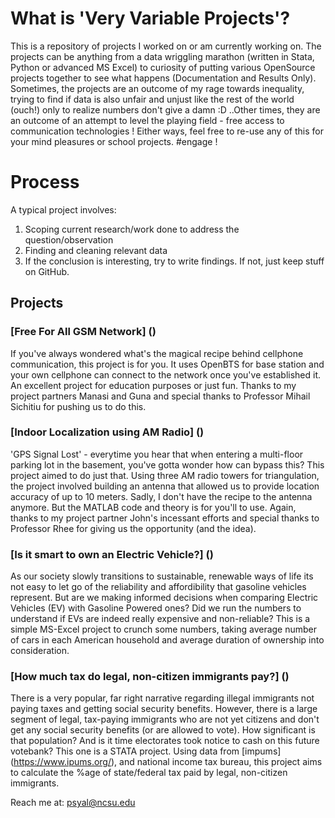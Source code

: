 # What is 'Very Variable Projects'?

This is a repository of projects I worked on or am currently working on. The projects can be anything from a data wriggling  marathon (written in Stata, Python or advanced MS Excel) to curiosity of putting various OpenSource projects together to see what happens (Documentation and Results Only). Sometimes, the projects are an outcome of my rage towards inequality, trying to find if data is also unfair and unjust like the rest of the world (ouch!) only to realize numbers don't give a damn :D ..Other times, they are an outcome of an attempt to level the playing field - free access to communication technologies ! Either ways, feel free to re-use any of this for your mind pleasures or school projects. #engage !

# Process

A typical project involves:
1. Scoping current research/work done to address the question/observation
2. Finding and cleaning relevant data
3. If the conclusion is interesting, try to write findings. If not, just keep stuff on GitHub.


## Projects

### [Free For All GSM Network] ()
If you've always wondered what's the magical recipe behind cellphone communication, this project is for you. It uses OpenBTS for base station and your own cellphone can connect to the network once you've established it. An excellent project for education purposes or just fun. Thanks to my project partners Manasi and Guna and special thanks to Professor Mihail Sichitiu for pushing us to do this.

### [Indoor Localization using AM Radio] ()
'GPS Signal Lost' - everytime you hear that when entering a multi-floor parking lot in the basement, you've gotta wonder how can bypass this? This project aimed to do just that. Using three AM radio towers for triangulation, the project involved building an antenna that allowed us to provide location accuracy of up to 10 meters. Sadly, I don't have the recipe to the antenna anymore. But the MATLAB code and theory is for you'll to use. Again, thanks to my project partner John's incessant efforts and special thanks to Professor Rhee for giving us the opportunity (and the idea).

### [Is it smart to own an Electric Vehicle?] ()
As our society slowly transitions to sustainable, renewable ways of life its not easy to let go of the reliability and affordibility that gasoline vehicles represent. But are we making informed decisions when comparing Electric Vehicles (EV) with Gasoline Powered ones? Did we run the numbers to understand if EVs are indeed really expensive and non-reliable? 
This is a simple MS-Excel project to crunch some numbers, taking average number of cars in each American household and average duration of ownership into consideration.

### [How much tax do legal, non-citizen immigrants pay?] ()
There is a very popular, far right narrative regarding illegal immigrants not paying taxes and getting social security benefits. However, there is a large segment of legal, tax-paying immigrants who are not yet citizens and don't get any social security benefits (or are allowed to vote). How significant is that population? And is it time electorates took notice to cash on this future votebank?
This one is a STATA project. Using data from [impums] (https://www.ipums.org/), and national income tax bureau, this project aims to calculate the %age of state/federal tax paid by legal, non-citizen immigrants.










Reach me at: psyal@ncsu.edu
